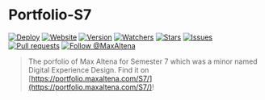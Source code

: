 # Portfolio-S7

[![Deploy](https://github.com/MaxAltena/Portfolio-S7/workflows/Deploy/badge.svg)](https://github.com/MaxAltena/Portfolio-S7/actions?query=workflow%3A%22Deploy%22)
[![Website](https://img.shields.io/website?down_color=red&down_message=offline&up_color=green&up_message=online&url=https%3A%2F%2Fmaxaltena.com)](https://portfolio.maxaltena.com/S7/)
[![Version](https://img.shields.io/github/package-json/v/MaxAltena/Portfolio-S7)](https://github.com/MaxAltena/Portfolio-S7)
[![Watchers](https://img.shields.io/github/watchers/MaxAltena/Portfolio-S7)](https://github.com/MaxAltena/Portfolio-S7/watchers)
[![Stars](https://img.shields.io/github/stars/MaxAltena/Portfolio-S7)](https://github.com/MaxAltena/Portfolio-S7/stargazers)
[![Issues](https://img.shields.io/github/issues/MaxAltena/Portfolio-S7)](https://github.com/MaxAltena/Portfolio-S7/issues)
[![Pull requests](https://img.shields.io/github/issues-pr/MaxAltena/Portfolio-S7)](https://github.com/MaxAltena/Portfolio-S7/pulls)
[![Follow @MaxAltena](https://img.shields.io/github/followers/maxaltena?label=Follow&style=social)](https://github.com/MaxAltena)

> The porfolio of Max Altena for Semester 7 which was a minor named Digital Experience Design.
> Find it on [https://portfolio.maxaltena.com/S7/](https://portfolio.maxaltena.com/S7/)!
